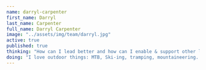 ```yaml
---
name: darryl-carpenter
first_name: Darryl
last_name: Carpenter
full_name: Darryl Carpenter
image: "../assets/img/team/darryl.jpg"
active: true
published: true
thinking: "How can I lead better and how can I enable & support other leaders to lead better."
doing: "I love outdoor things: MTB, Ski-ing, tramping, mountaineering. I hold special place in my heart for homeless and more disadvantage in NZ (& the world). I want to make the world a better place and our work here in the lab provides a significant oppourtunity to achieve that."
---
```

